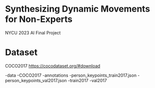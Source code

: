 # Synthesizing Dynamic Movements for Non-Experts
NYCU 2023 AI Final Project

# Dataset
COCO2017 
https://cocodataset.org/#download

-data
  -COCO2017
    -annotations
      -person_keypoints_train2017.json
      -person_keypoints_val2017.json
    -train2017
    -val2017
